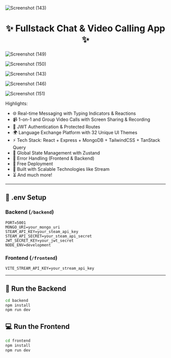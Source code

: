 ![Screenshot (143)](https://github.com/user-attachments/assets/a3d706b3-3455-4487-99e4-cb2693b07013)<h1 align="center">✨ Fullstack Chat & Video Calling App ✨</h1>

![Screenshot (149)](https://github.com/user-attachments/assets/3b3f4045-8991-4438-9955-4d1f557f8f5a)

![Screenshot (150)](https://github.com/user-attachments/assets/367568ea-7269-4f26-8081-dc7437e203d0)

![Screenshot (143)](https://github.com/user-attachments/assets/bc91056e-b565-4559-95ff-1bd4543f08ae)

![Screenshot (146)](https://github.com/user-attachments/assets/75b4c9e7-cb31-44bd-80a3-8ef32725ec9a)

![Screenshot (151)](https://github.com/user-attachments/assets/de8a37cc-cb0b-49d9-9315-edfb99ae3cad)


Highlights:

- 🌐 Real-time Messaging with Typing Indicators & Reactions
- 📹 1-on-1 and Group Video Calls with Screen Sharing & Recording
- 🔐 JWT Authentication & Protected Routes
- 🌍 Language Exchange Platform with 32 Unique UI Themes
- ⚡ Tech Stack: React + Express + MongoDB + TailwindCSS + TanStack Query
- 🧠 Global State Management with Zustand
- 🚨 Error Handling (Frontend & Backend)
- 🚀 Free Deployment
- 🎯 Built with Scalable Technologies like Stream
- ⏳ And much more!

---

## 🧪 .env Setup

### Backend (`/backend`)

```
PORT=5001
MONGO_URI=your_mongo_uri
STEAM_API_KEY=your_steam_api_key
STEAM_API_SECRET=your_steam_api_secret
JWT_SECRET_KEY=your_jwt_secret
NODE_ENV=development
```

### Frontend (`/frontend`)

```
VITE_STREAM_API_KEY=your_stream_api_key
```

---

## 🔧 Run the Backend

```bash
cd backend
npm install
npm run dev
```

## 💻 Run the Frontend

```bash
cd frontend
npm install
npm run dev
```
